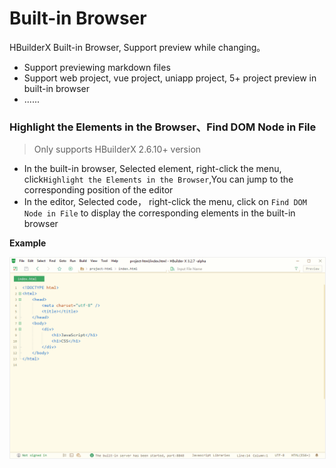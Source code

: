 # Built-in Browser

HBuilderX Built-in Browser, Support preview while changing。

- Support previewing markdown files
- Support web project, vue project, uniapp project, 5+ project preview in built-in browser
- ......

### Highlight the Elements in the Browser、Find DOM Node in File

> Only supports HBuilderX 2.6.10+ version

- In the built-in browser, Selected element, right-click the menu,  click`Highlight the Elements in the Browser`,You can jump to the corresponding position of the editor
- In the editor, Selected code， right-click the menu, click on `Find DOM Node in File` to display the corresponding elements in the built-in browser

**Example**

<img src="/static/snapshots/tutorial/browser_1_en.gif" style="zoom: 90%;border:1px solid #eee;" />

